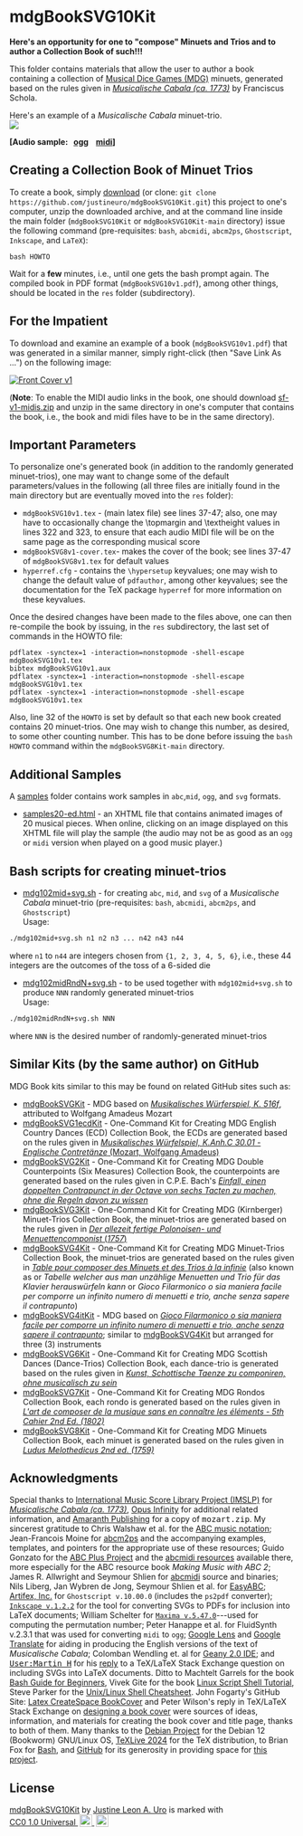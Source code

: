 # mdgBookSVG10Kit 

**Here's an opportunity for one to "compose" Minuets and Trios and to author a Collection Book of such!!!**  


This folder contains materials that allow the user to author a book containing a collection of [Musical Dice Games (MDG)](https://en.wikipedia.org/wiki/Musikalisches_W%C3%BCrfelspiel) minuets, generated based on the rules given in [*Musicalische Cabala (ca. 1773)*](https://imslp.org/wiki/Musicalische_Cabala_(Schola%2C_Franciscus)) by Franciscus Schola.  

Here's an example of a _Musicalische Cabala_ minuet-trio.  
![](./sf-music-0.svg)  


**[Audio sample: &nbsp; [ogg](https://justineuro.github.io/mdgBookSVG10Kit/sf-music-0.ogg) &nbsp;&nbsp; [midi](https://justineuro.github.io/mdgBookSVG10Kit/sf-music-0.mid)]**  


## Creating a Collection Book of Minuet Trios
To create a book, simply [download](https://github.com/justineuro/mdgBookSVG10Kit/archive/main.zip) (or clone: `git clone https://github.com/justineuro/mdgBookSVG10Kit.git`) this project to one's computer, unzip the downloaded archive, and at the command line inside the main folder (`mdgBookSVG10Kit` or `mdgBookSVG10Kit-main` directory) issue the following command (pre-requisites: `bash`, `abcmidi`, `abcm2ps`, `Ghostscript`, `Inkscape`, and `LaTeX`):

```shell
bash HOWTO
```

Wait for a **few** minutes, i.e., until one gets the bash prompt again.  The compiled book in PDF format (`mdgBookSVG10v1.pdf`), among other things, should be located in the `res` folder (subdirectory).  


## For the Impatient
To download and examine an example of a book (`mdgBookSVG10v1.pdf`) that was generated in a similar manner, simply right-click (then "Save Link As ...") on the following image:

[![Front Cover v1](./mdgBookSVG10v1-tit.png)](https://justineuro.github.io/mdgBookSVG10Kit/mdgBookSVG10v1.pdf)

(**Note**: To enable the MIDI audio links in the book, one should download [sf-v1-midis.zip](https://justineuro.github.io/mdgBookSVG8Kit/sf-v1-midis.zip) and unzip in the same directory in one's computer that contains the book, i.e., the book and midi files have to be in the same directory).


## Important Parameters
To personalize one's generated book (in addition to the randomly generated minuet-trios), one may want to change some of the default parameters/values in the following (all three files are initially found in the main directory but are eventually moved into the `res` folder): 

- `mdgBookSVG10v1.tex` - (main latex file) see lines 37-47; also, one may have to occasionally change the \\topmargin and \\textheight values in lines 322 and 323, to ensure that each audio MIDI file will be on the same page as the corresponding musical score
- `mdgBookSVG8v1-cover.tex`- makes the cover of the book; see lines 37-47 of `mdgBookSVG8v1.tex` for default values
- `hyperref.cfg` - contains the `\hypersetup` keyvalues; one may wish to change the default value of `pdfauthor`, among other keyvalues; see the documentation for the TeX package `hyperref` for more information on these keyvalues.

Once the desired changes have been made to the files above, one can then re-compile the book by issuing, in the `res` subdirectory, the last set of commands in the HOWTO file:
```shell
pdflatex -synctex=1 -interaction=nonstopmode -shell-escape mdgBookSVG10v1.tex
bibtex mdgBookSVG10v1.aux
pdflatex -synctex=1 -interaction=nonstopmode -shell-escape mdgBookSVG10v1.tex
pdflatex -synctex=1 -interaction=nonstopmode -shell-escape mdgBookSVG10v1.tex
```

Also, line 32 of the `HOWTO` is set by default so that each new book created contains 20 minuet-trios.  One may wish to change this number, as desired, to some other counting number.  This has to be done before issuing the `bash HOWTO` command within the `mdgBookSVG8Kit-main` directory.


## Additional Samples
A [samples](./samples) folder contains work samples in `abc`,`mid`, `ogg`, and `svg` formats. 

- [samples20-ed.html](https://justineuro.github.io/mdgBookSVG10Kit/samples/samples20-ed.html) - an XHTML file that contains animated images of 20 musical pieces.  When online, clicking on an image displayed on this XHTML file will play the sample (the audio may not be as good as an `ogg` or `midi` version when played on a good music player.)


## Bash scripts for creating minuet-trios
- [mdg102mid+svg.sh](./mdg102mid+svg.sh) - for creating `abc`, `mid`, and `svg` of a _Musicalische Cabala_ minuet-trio (pre-requisites: `bash`, `abcmidi`, `abcm2ps`, and `Ghostscript`)  
Usage:
```bash
./mdg102mid+svg.sh n1 n2 n3 ... n42 n43 n44
```
where `n1` to `n44` are integers chosen from `{1, 2, 3, 4, 5, 6}`, i.e., these 44 integers are the outcomes of the toss of a 6-sided die

- [mdg102midRndN+svg.sh](./mdg102midRndN+svg.sh) - to be used together with `mdg102mid+svg.sh` to produce `NNN` randomly generated minuet-trios  
Usage:
```bash
./mdg102midRndN+svg.sh NNN
```
where `NNN` is the desired number of randomly-generated minuet-trios


## Similar Kits (by the same author) on GitHub
MDG Book kits similar to this may be found on related GitHub sites such as:

- [mdgBookSVGKit](https://github.com/justineuro/mdgBookSVGKit) - MDG based on [*Musikalisches W&uuml;rferspiel, K. 516f*](http://imslp.org/wiki/Musikalisches_W%C3%BCrfelspiel,_K.516f_%28Mozart,_Wolfgang_Amadeus%29), attributed to Wolfgang Amadeus Mozart
- [mdgBookSVG1ecdKit](https://justineuro.github.io/mdgBookSVG1ecdKit) - One-Command Kit for Creating MDG English Country Dances (ECD) Collection Book, the ECDs are generated based on the rules given in  [*Musikalisches Würfelspiel, K.Anh.C 30.01 - Englische Contret&auml;nze* (Mozart, Wolfgang Amadeus)](https://imslp.org/wiki/Musikalische_W%C3%BCrfelspiele%2C_K.Anh.C.30.01_(Mozart%2C_Wolfgang_Amadeus))
- [mdgBookSVG2Kit](https://justineuro.github.io/mdgBookSVG2Kit) - One-Command Kit for Creating MDG Double Counterpoints (Six Measures) Collection Book, the counterpoints are generated based on the rules given in C.P.E. Bach's [*Einfall, einen doppelten Contrapunct in der Octave von sechs Tacten zu machen, ohne die Regeln davon zu wissen*](https://www.jstor.org/stable/843301)
- [mdgBookSVG3Kit](https://justineuro.github.io/mdgBookSVG3Kit) - One-Command Kit for Creating MDG (Kirnberger) Minuet-Trios Collection Book, the minuet-trios are generated based on the rules given in [*Der allezeit fertige Polonoisen- und Menuettencomponist* (*1757*)](https://imslp.org/wiki/Der_allezeit_fertige_Polonoisen-_und_Menuettencomponist_(Kirnberger%2C_Johann_Philipp)) 
- [mdgBookSVG4Kit](https://justineuro.github.io/mdgBookSVG4Kit) - One-Command Kit for Creating MDG Minuet-Trios Collection Book, the minuet-trios are generated based on the rules given in [*Table pour composer des Minuets et des Trios &agrave; la infinie*](http://imslp.org/wiki/Table_pour_composer_des_Minuets_et_des_Trios_%C3%A0_la_infinie_(Stadler,_Maximilian)) (also known as or *Tabelle welcher aus man unzählige Menuetten und Trio für das Klavier herauswürfeln kann* or *Gioco Filarmonico o sia maniera facile per comporre un infinito numero di menuetti e trio, anche senza sapere il contrapunto*) 
- [mdgBookSVG4itKit](https://github.com/justineuro/mdgBookSVG4itKit) - MDG based on [*Gioco Filarmonico o sia maniera facile per comporre un infinito numero di menuetti e trio, anche senza sapere il contrapunto*](http://imslp.org/wiki/Table_pour_composer_des_Minuets_et_des_Trios_%C3%A0_la_infinie_(Stadler,_Maximilian)); similar to  [mdgBookSVG4Kit](https://github.com/justineuro/mdgBookSVG4Kit) but arranged for three (3) instruments
- [mdgBookSVG6Kit](https://justineuro.github.io/mdgBookSVG6Kit) - One-Command Kit for Creating MDG Scottish Dances (Dance-Trios) Collection Book, each dance-trio is generated based on the rules given in [*Kunst, Schottische Taenze zu componiren, ohne musicalisch zu sein*](https://imslp.org/wiki/Kunst%2C_Schottische_Taenze_zu_componiren%2C_ohne_musicalisch_zu_sein_(Gerlach%2C_Gustav))
- [mdgBookSVG7Kit](https://justineuro.github.io/mdgBookSVG7Kit) - One-Command Kit for Creating MDG Rondos Collection Book, each rondo is generated based on the rules given in [_L'art de composer de la musique sans en connaître les éléments - 5th Cahier 2nd Ed. (1802)_](https://s9.imslp.org/files/imglnks/usimg/6/63/IMSLP653334-PMLP1047762-L'Art_de_composer_de_la_-...-Calegari_Antonio_bpt6k9617931c.pdf)
- [mdgBookSVG8Kit](https://justineuro.github.io/mdgBookSVG8Kit) - One-Command Kit for Creating MDG Minuets Collection Book, each minuet is generated based on the rules given in [*Ludus Melothedicus 2nd ed. (1759)*](https://imslp.org/wiki/Ludus_Melothedicus_(Anonymous))


## Acknowledgments
Special thanks to  [International Music Score Library Project (IMSLP)](http://imslp.org/) for [*Musicalische Cabala (ca. 1773)*](https://imslp.org/wiki/Musicalische_Cabala_(Schola%2C_Franciscus)), [Opus Infinity](https://opus-infinity.org) for additional related information, and [Amaranth Publishing](http://www.amaranthpublishing.com/MozartDiceGame.htm) for a copy of <tt>mozart.zip</tt>. My sincerest gratitude to Chris Walshaw et al. for the [ABC music notation](http://www.abcnotation.com);  Jean-Francois Moine for [abcm2ps](http://moinejf.free.fr/) and the accompanying examples, templates, and pointers for the appropriate use of these resources;  Guido Gonzato for the [ABC Plus Project](http://abcplus.sourceforge.net/) and the [abcmidi resources](http://abcplus.sourceforge.net/#abcMIDI) available there, more especially for the ABC resource book *Making Music with ABC 2*; James R. Allwright and Seymour Shlien for [abcmidi](http://abc.sourceforge.net/abcMIDI) source and binaries; Nils Liberg, Jan Wybren de Jong, Seymour Shlien et al. for [EasyABC](https://easyabc.sourceforge.net); [Artifex, Inc.](https://artifex.com) for `Ghostscript v.10.00.0` (includes the `ps2pdf` converter); [`Inkscape v.1.2.2`](https://www.inkscape.org) for the tool for converting SVGs to PDFs for inclusion into LaTeX documents; William Schelter for [`Maxima v.5.47.0`](https://maxima.sourceforge.io)---used for computing the permutation number; Peter Hanappe et al. for FluidSynth v.2.3.1 that was used for converting `midi` to `ogg`; [Google Lens](https://lens.google) and [Google Translate](https://translate.google.com) for aiding in producing the English versions of the text of _Musicalische Cabala_; Colomban Wendling et. al for [Geany 2.0 IDE](https://www.geany.org); and [<tt>User:Martin H</tt>](https://tex.stackexchange.com/users/632/martin-h) for his [reply](https://tex.stackexchange.com/questions/2099/how-to-include-svg-diagrams-in-latex) to a TeX/LaTeX Stack Exchange question on including SVGs into LaTeX documents. Ditto to Machtelt Garrels for the book [Bash Guide for Beginners](http://tldp.org/LDP/Bash-Beginners-Guide/html/Bash-Beginners-Guide.html), Vivek Gite for the book [Linux Script Shell Tutorial](http://www.freeos.com/guides/lsst/), Steve Parker for the [Unix/Linux Shell Cheatsheet](http://steve-parker.org/sh/cheatsheet.pdf).  John Fogarty's GitHub Site: [Latex CreateSpace BookCover](https://github.com/jfogarty/latex-createspace-bookcover) and Peter Wilson's reply in TeX/LaTeX Stack Exchange on [designing a book cover](https://tex.stackexchange.com/questions/17579/how-can-i-design-a-book-cover) were sources of ideas, information, and materials for creating the book cover and title page, thanks to both of them. Many thanks to the [Debian Project](https://www.debian.org) for the Debian 12 (Bookworm) GNU/Linux OS, [TeXLive 2024](http://www.tug.org/texlive/) for the TeX distribution, to Brian Fox for [Bash](https://www.gnu.org/software/bash/), and [GitHub](https://github.com) for its generosity in providing space for [this project](https://github.com/justineuro/mdgBookSVG10Kit).


## License
<p xmlns:cc="http://creativecommons.org/ns#" xmlns:dct="http://purl.org/dc/terms/">
    <a property="dct:title" rel="cc:attributionURL" href="https://github.com/justineuro/mdgBookSVG10Kit">mdgBookSVG10Kit</a> by 
    <a rel="cc:attributionURL dct:creator" property="cc:attributionName" href="https://justineuro.github.io/">Justine Leon A. Uro</a> is marked with 
    <a href="https://creativecommons.org/publicdomain/zero/1.0/?ref=chooser-v1" target="_blank" rel="license noopener noreferrer" style="display:inline-block;">CC0 1.0 Universal
        <img style="height:22px!important;margin-left:3px;vertical-align:text-bottom;" src="https://mirrors.creativecommons.org/presskit/icons/cc.svg?ref=chooser-v1" alt="">
        <img style="height:22px!important;margin-left:3px;vertical-align:text-bottom;" src="https://mirrors.creativecommons.org/presskit/icons/zero.svg?ref=chooser-v1" alt="">
    </a>
</p>